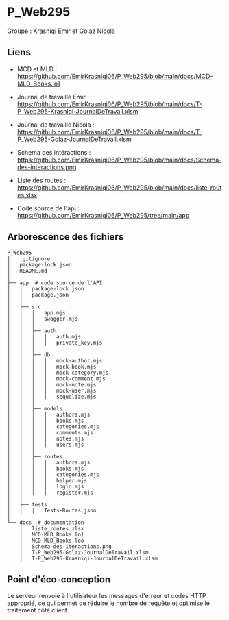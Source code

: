 # P_Web295
Groupe : Krasniqi Emir et Golaz Nicola

## Liens

- MCD et MLD : https://github.com/EmirKrasniqi06/P_Web295/blob/main/docs/MCD-MLD_Books.lo1

- Journal de travaille Emir : https://github.com/EmirKrasniqi06/P_Web295/blob/main/docs/T-P_Web295-Krasniqi-JournalDeTravail.xlsm

- Journal de travaille Nicola : https://github.com/EmirKrasniqi06/P_Web295/blob/main/docs/T-P_Web295-Golaz-JournalDeTravail.xlsm

- Schema des intéractions : https://github.com/EmirKrasniqi06/P_Web295/blob/main/docs/Schema-des-interactions.png

- Liste des routes : https://github.com/EmirKrasniqi06/P_Web295/blob/main/docs/liste_routes.xlsx 

- Code source de l'api : https://github.com/EmirKrasniqi06/P_Web295/tree/main/app

## Arborescence des fichiers

```
P_Web295
│   .gitignore
│   package-lock.json
│   README.md
│
├── app  # code source de l'API
│   │   package-lock.json
│   │   package.json
│   │
│   ├── src
│   │   │   app.mjs
│   │   │   swagger.mjs
│   │   │
│   │   ├── auth
│   │   │   │   auth.mjs
│   │   │   │   private_key.mjs
│   │   │
│   │   ├── db
│   │   │   │   mock-author.mjs
│   │   │   │   mock-book.mjs
│   │   │   │   mock-category.mjs
│   │   │   │   mock-comment.mjs
│   │   │   │   mock-note.mjs
│   │   │   │   mock-user.mjs
│   │   │   │   sequelize.mjs
│   │   │
│   │   ├── models
│   │   │   │   authors.mjs
│   │   │   │   books.mjs
│   │   │   │   categories.mjs
│   │   │   │   comments.mjs
│   │   │   │   notes.mjs
│   │   │   │   users.mjs
│   │   │
│   │   ├── routes
│   │   │   │   authors.mjs
│   │   │   │   books.mjs
│   │   │   │   categories.mjs
│   │   │   │   helper.mjs
│   │   │   │   login.mjs
│   │   │   │   register.mjs
│   │
│   ├── tests
│   │   │   Tests-Routes.json
│
└── docs  # documentation
    │   liste_routes.xlsx
    │   MCD-MLD_Books.lo1
    │   MCD-MLD_Books.loo
    │   Schema-des-iteractions.png
    │   T-P_Web295-Golaz-JournalDeTravail.xlsm
    │   T-P_Web295-Krasniqi-JournalDeTravail.xlsm
```

## Point d'éco-conception

Le serveur renvoie à l'utilisateur les messages d'erreur et codes HTTP approprié, ce qui permet
de réduire le nombre de requête et optimise le traitement côté client.

